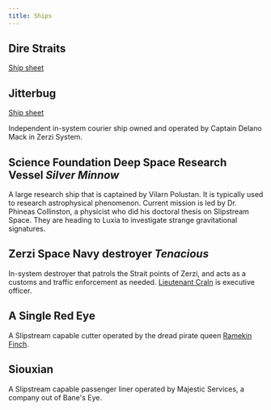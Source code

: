 ```yaml
---
title: Ships
---
```


## Dire Straits

[Ship sheet](ships/dire-straits)

## Jitterbug

[Ship sheet](ships/jitterbug)

Independent in-system courier ship owned and operated by Captain Delano
Mack in Zerzi System.

## Science Foundation Deep Space Research Vessel *Silver Minnow*

A large research ship that is captained by Vilarn Polustan. It is
typically used to research astrophysical phenomenon. Current mission is
led by Dr. Phineas Collinston, a physicist who did his doctoral thesis
on Slipstream Space. They are heading to Luxia to investigate strange
gravitational signatures.

## Zerzi Space Navy destroyer *Tenacious*

In-system destroyer that patrols the Strait points of Zerzi, and acts as
a customs and traffic enforcement as needed. [Lieutenant Craln](faces#lieutenant-craln) is
executive officer.

## A Single Red Eye

A Slipstream capable cutter operated by the dread pirate queen [Ramekin
Finch](faces#pirate-queen-ramekin-finch).

## Siouxian

A Slipstream capable passenger liner operated by Majestic Services, a
company out of Bane's Eye.
